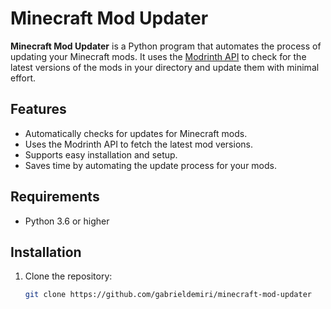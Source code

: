# Minecraft Mod Updater

**Minecraft Mod Updater** is a Python program that automates the process of updating your Minecraft mods. It uses the [Modrinth API](https://modrinth.com/) to check for the latest versions of the mods in your directory and update them with minimal effort.

## Features

- Automatically checks for updates for Minecraft mods.
- Uses the Modrinth API to fetch the latest mod versions.
- Supports easy installation and setup.
- Saves time by automating the update process for your mods.

## Requirements

- Python 3.6 or higher

## Installation

1. Clone the repository:

   ```bash
   git clone https://github.com/gabrieldemiri/minecraft-mod-updater
